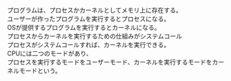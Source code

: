 プログラムは、プロセスかカーネルとしてメモリ上に存在する。  
ユーザーが作ったプログラムを実行するとプロセスになる。  
OSが提供するプログラムを実行するとカーネルになる。  
プロセスからカーネルを実行するための仕組みがシステムコール  
プロセスがシステムコールすれば、カーネルを実行できる。  
CPUには二つのモードがあり、  
プロセスを実行するモードをユーザーモード、カーネルを実行するモードをカーネルモードという。  
